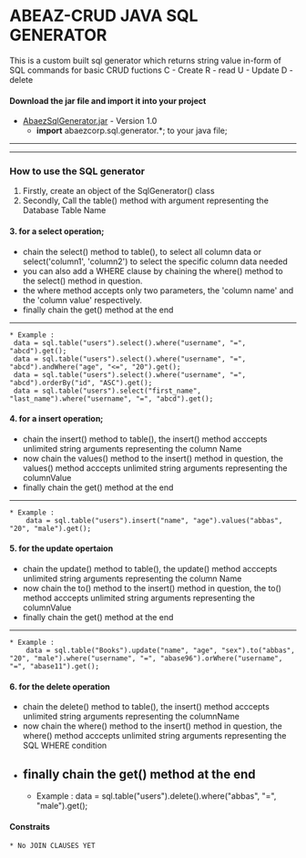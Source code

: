 # ABEAZ-CRUD JAVA SQL GENERATOR
This is a custom built sql generator which returns string value in-form of SQL commands for basic CRUD fuctions
C - Create
R - read
U - Update
D - delete


#### Download the jar file and import it into your project
* [AbaezSqlGenerator.jar](https://github.com/abbasogaji/abaezjava-sql-generator/releases/download/v1.0/abaezSqlGenerator.jar) - Version 1.0 
  - <strong>import</strong> abaezcorp.sql.generator.*; to your java file;

-----------------------------------------------
-----------------------------------------------

### How to use the SQL generator

1. Firstly, create an object of the SqlGenerator() class
2. Secondly, Call the table() method with argument representing the Database Table Name
#### 3. for a select operation;
 - chain the select() method to table(),  to select all column data or select('column1', 'column2') to select the specific column data needed
 - you can also add a WHERE clause by chaining the where() method to the select() method in question.
 - the where method accepts only two parameters, the 'column name' and the 'column value' respectively.
 - finally chain the get() method at the end
 ----------------------------------------------------
    * Example :
     data = sql.table("users").select().where("username", "=", "abcd").get(); 
     data = sql.table("users").select().where("username", "=", "abcd").andWhere("age", "<=", "20").get(); 
     data = sql.table("users").select().where("username", "=", "abcd").orderBy("id", "ASC").get(); 
	 data = sql.table("users").select("first_name", "last_name").where("username", "=", "abcd").get(); 
 
#### 4. for a insert operation;
 - chain the insert() method to table(),  the insert() method acccepts unlimited string arguments representing the column Name
 - now chain the values() method to the insert() method in question, the values() method acccepts unlimited string arguments representing the columnValue
 - finally chain the get() method at the end
----------------------------------------------------
    * Example :
        data = sql.table("users").insert("name", "age").values("abbas", "20", "male").get(); 

#### 5. for the update opertaion
 - chain the update() method to table(),  the update() method acccepts unlimited string arguments representing the column Name
 - now chain the to() method to the insert() method in question, the to() method acccepts unlimited string arguments representing the columnValue
 - finally chain the get() method at the end
  ----------------------------------------------------
    * Example :
        data = sql.table("Books").update("name", "age", "sex").to("abbas", "20", "male").where("username", "=", "abase96").orWhere("username", "=", "abase11").get();  

#### 6. for the delete operation
- chain the delete() method to table(),  the insert() method acccepts unlimited string arguments representing the columnName
- now chain the where() method to the insert() method in question, the where() method acccepts unlimited string arguments representing the SQL WHERE condition
- finally chain the get() method at the end
   ----------------------------------------------------
    * Example :
        data = sql.table("users").delete().where("abbas", "=", "male").get();     

#### Constraits
    * No JOIN CLAUSES YET
 